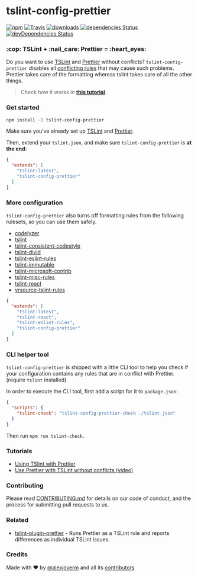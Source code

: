 # tslint-config-prettier

[![npm](https://img.shields.io/npm/v/tslint-config-prettier.svg)](https://www.npmjs.com/package/tslint-config-prettier)
[![Travis](https://img.shields.io/travis/alexjoverm/tslint-config-prettier.svg)](https://travis-ci.org/prettier/tslint-config-prettier)
[![downloads](https://img.shields.io/npm/dm/tslint-config-prettier.svg)](https://www.npmjs.com/package/tslint-config-prettier)
[![dependencies Status](https://img.shields.io/david/prettier/tslint-config-prettier.svg)](https://david-dm.org/prettier/tslint-config-prettier)
[![devDependencies Status](https://img.shields.io/david/dev/prettier/tslint-config-prettier.svg)](https://david-dm.org/prettier/tslint-config-prettier?type=dev)

<h3> :cop: TSLint  +  :nail_care: Prettier = :heart_eyes: </h3>

Do you want to use [TSLint](https://palantir.github.io/tslint/) and [Prettier](https://github.com/prettier/prettier) without conflicts? `tslint-config-prettier` disables all [conflicting rules](https://unpkg.com/tslint-config-prettier) that may cause such problems. Prettier takes care of the formatting whereas tslint takes care of all the other things.

> Check how it works in **[this tutorial](https://alexjoverm.github.io/2017/06/12/Use-Prettier-with-TSLint-and-be-happy/)**.

### Get started

```bash
npm install -D tslint-config-prettier
```

Make sure you've already set up [TSLint](https://palantir.github.io/tslint/) and [Prettier](https://github.com/prettier/prettier).

Then, extend your `tslint.json`, and make sure `tslint-config-prettier` is **at the end**:

```json
{
  "extends": [
    "tslint:latest",
    "tslint-config-prettier"
  ]
}
```

### More configuration

`tslint-config-prettier` also turns off formatting rules from the following rulesets, so you can use them safely.

- [codelyzer](https://github.com/mgechev/codelyzer)
- [tslint](https://github.com/palantir/tslint)
- [tslint-consistent-codestyle](https://github.com/ajafff/tslint-consistent-codestyle)
- [tslint-divid](https://github.com/jonaskello/tslint-divid)
- [tslint-eslint-rules](https://github.com/buzinas/tslint-eslint-rules)
- [tslint-immutable](https://github.com/jonaskello/tslint-immutable)
- [tslint-microsoft-contrib](https://github.com/Microsoft/tslint-microsoft-contrib)
- [tslint-misc-rules](https://github.com/jwbay/tslint-misc-rules)
- [tslint-react](https://github.com/palantir/tslint-react)
- [vrsource-tslint-rules](https://github.com/vrsource/vrsource-tslint-rules)

```json
{
  "extends": [
    "tslint:latest",
    "tslint-react",
    "tslint-eslint-rules",
    "tslint-config-prettier"
  ]
}
```

### CLI helper tool

`tslint-config-prettier` is shipped with a little CLI tool to help you check if your configuration contains any rules that are in conflict with Prettier. (require `tslint` installed)

In order to execute the CLI tool, first add a script for it to `package.json`:

```json
{
  "scripts": {
    "tslint-check": "tslint-config-prettier-check ./tslint.json"
  }
}
```

Then run `npm run tslint-check`.

### Tutorials

- [Using TSlint with Prettier](https://alexjoverm.github.io/2017/06/12/Use-Prettier-with-TSLint-and-be-happy/)
- [Use Prettier with TSLint without conflicts (video)](https://egghead.io/lessons/typescript-use-prettier-with-tslint-without-conflicts-c39670eb/)

### Contributing

Please read [CONTRIBUTING.md](https://github.com/prettier/tslint-config-prettier/blob/master/CONTRIBUTING.md) for details on our code of conduct, and the process for submitting pull requests to us.

### Related

- [tslint-plugin-prettier](https://github.com/ikatyang/tslint-plugin-prettier) - Runs Prettier as a TSLint rule and reports differences as individual TSLint issues.

### Credits

Made with :heart: by [@alexjoverm](https://twitter.com/alexjoverm) and all its [contributors](https://github.com/prettier/tslint-config-prettier/graphs/contributors)
